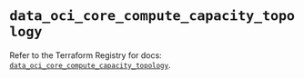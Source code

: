 # `data_oci_core_compute_capacity_topology`

Refer to the Terraform Registry for docs: [`data_oci_core_compute_capacity_topology`](https://registry.terraform.io/providers/oracle/oci/7.19.0/docs/data-sources/core_compute_capacity_topology).
